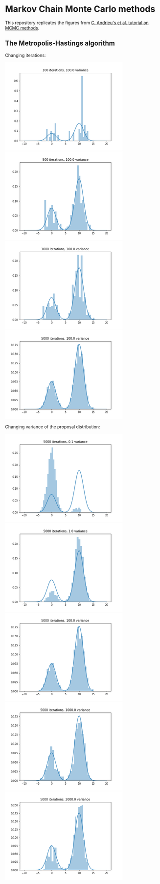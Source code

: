 # Markov Chain Monte Carlo methods

This repository replicates the figures from [C. Andrieu's et al. tutorial on MCMC methods](https://link.springer.com/article/10.1023/A:1020281327116).

## The Metropolis-Hastings algorithm

Changing iterations:

![100_iter](results/mh_100_it_100_var.png) 
![500_iter](results/mh_500_it_100_var.png)
![1000_iter](results/mh_1000_it_100_var.png)
![5000_iter](results/mh_5000_it_100_var.png)

Changing variance of the proposal distribution:

![0.1_var](results/mh_5000_it_0.1_var.png) 
![1_var](results/mh_5000_it_1_var.png)
![100_var](results/mh_5000_it_100_var.png)
![1000_var](results/mh_5000_it_1000_var.png)
![2000_var](results/mh_5000_it_2000_var.png)

